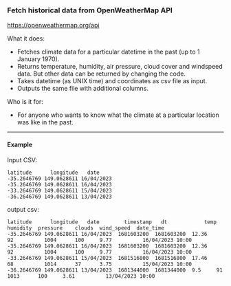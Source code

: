 ### Fetch historical data from OpenWeatherMap API
https://openweathermap.org/api

What it does:
  - Fetches climate data for a particular datetime in the past (up to 1 January 1970). 
  - Returns temperature, humidity, air pressure, cloud cover and windspeed data. But other data can be returned by changing the code. 
  - Takes datetime (as UNIX time) and coordinates as csv file as input.
  - Outputs the same file with additional columns. 

Who is it for:
  - For anyone who wants to know what the climate at a particular location was like in the past.

___

#### Example

Input CSV:
```
latitude	  longitude	  date
-35.2646769	149.0628611	16/04/2023
-35.2646769	149.0628611	16/04/2023
-33.2646769	149.0628611	15/04/2023
-36.2646769	149.0628611	13/04/2023
````

output csv:
```
latitude	  longitude	  date	      timestamp	  dt	        temp	  humidity	pressure	clouds	wind_speed	date_time
-35.2646769	149.0628611	16/04/2023	1681603200	1681603200	12.36	  92	      1004	    100	    9.77	      16/04/2023 10:00
-35.2646769	149.0628611	16/04/2023	1681603200	1681603200	12.36	  92	      1004	    100	    9.77	      16/04/2023 10:00
-33.2646769	149.0628611	15/04/2023	1681516800	1681516800	17.46	  68	      1014	    37	    3.75	      15/04/2023 10:00
-36.2646769	149.0628611	13/04/2023	1681344000	1681344000	9.5	    91	      1013	    100	    3.61	      13/04/2023 10:00
```

